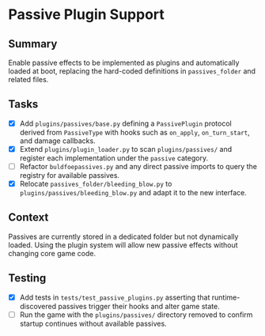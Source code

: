 # Passive Plugin Support

## Summary
Enable passive effects to be implemented as plugins and automatically loaded at boot, replacing the hard-coded definitions in `passives_folder` and related files.

## Tasks
- [x] Add `plugins/passives/base.py` defining a `PassivePlugin` protocol derived from `PassiveType` with hooks such as `on_apply`, `on_turn_start`, and damage callbacks.
- [x] Extend `plugins/plugin_loader.py` to scan `plugins/passives/` and register each implementation under the `passive` category.
- [ ] Refactor `buldfoepassives.py` and any direct passive imports to query the registry for available passives.
- [x] Relocate `passives_folder/bleeding_blow.py` to `plugins/passives/bleeding_blow.py` and adapt it to the new interface.

## Context
Passives are currently stored in a dedicated folder but not dynamically loaded. Using the plugin system will allow new passive effects without changing core game code.

## Testing
- [x] Add tests in `tests/test_passive_plugins.py` asserting that runtime-discovered passives trigger their hooks and alter game state.
- [ ] Run the game with the `plugins/passives/` directory removed to confirm startup continues without available passives.
